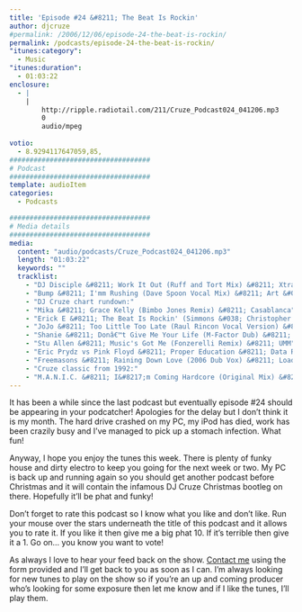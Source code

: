 ```yaml
---
title: 'Episode #24 &#8211; The Beat Is Rockin'
author: djcruze
#permalink: /2006/12/06/episode-24-the-beat-is-rockin/
permalink: /podcasts/episode-24-the-beat-is-rockin/
"itunes:category":
  - Music
"itunes:duration":
  - 01:03:22
enclosure:
  - |
    |
        http://ripple.radiotail.com/211/Cruze_Podcast024_041206.mp3
        0
        audio/mpeg
        
votio:
  - 8.9294117647059,85,
###################################
# Podcast
###################################
template: audioItem
categories:
  - Podcasts

###################################
# Media details
###################################
media:
  content: "audio/podcasts/Cruze_Podcast024_041206.mp3"
  length: "01:03:22"
  keywords: ""
  tracklist:
    - "DJ Disciple &#8211; Work It Out (Ruff and Tort Mix) &#8211; Xtravaganza"
    - "Bump &#8211; I'mm Rushing (Dave Spoon Vocal Mix) &#8211; Art &#038; Craft"
    - "DJ Cruze chart rundown:"
    - "Mika &#8211; Grace Kelly (Bimbo Jones Remix) &#8211; Casablanca"
    - "Erick E &#8211; The Beat Is Rockin' (Simmons &#038; Christopher Remix) &#8211; Gusto Records"
    - "JoJo &#8211; Too Little Too Late (Raul Rincon Vocal Version) &#8211; Mercury Records"
    - "Shanie &#8211; Donâ€™t Give Me Your Life (M-Factor Dub) &#8211; AATW"
    - "Stu Allen &#8211; Music's Got Me (Fonzerelli Remix) &#8211; UMM"
    - "Eric Prydz vs Pink Floyd &#8211; Proper Education &#8211; Data Records"
    - "Freemasons &#8211; Raining Down Love (2006 Dub Vox) &#8211; Loaded Records"
    - "Cruze classic from 1992:"
    - "M.A.N.I.C. &#8211; I&#8217;m Coming Hardcore (Original Mix) &#8211; Union City Recording"
---
```


It has been a while since the last podcast but eventually episode #24 should be appearing in your podcatcher! Apologies for the delay but I don&#8217;t think it is my month. The hard drive crashed on my PC, my iPod has died, work has been crazily busy and I&#8217;ve managed to pick up a stomach infection. What fun!

Anyway, I hope you enjoy the tunes this week. There is plenty of funky house and dirty electro to keep you going for the next week or two. My PC is back up and running again so you should get another podcast before Christmas and it will contain the infamous DJ Cruze Christmas bootleg on there. Hopefully it&#8217;ll be phat and funky!

Don&#8217;t forget to rate this podcast so I know what you like and don&#8217;t like. Run your mouse over the stars underneath the title of this podcast and it allows you to rate it. If you like it then give me a big phat 10. If it&#8217;s terrible then give it a 1. Go on&#8230; you know you want to vote!

As always I love to hear your feed back on the show. [Contact me][1] using the form provided and I&#8217;ll get back to you as soon as I can. I&#8217;m always looking for new tunes to play on the show so if you&#8217;re an up and coming producer who&#8217;s looking for some exposure then let me know and if I like the tunes, I&#8217;ll play them.

 [1]: http://www.djcruze.co.uk/cms/contact/